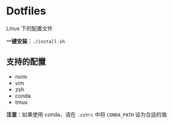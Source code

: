 # Dotfiles

Linux 下的配置文件

**一键安装**：`./install.sh`

## 支持的配置

- nvim
- vim
- zsh
- conda
- tmux

**注意**：如果使用 conda，请在 `.zshrc` 中将 `CONDA_PATH` 设为合适的值

